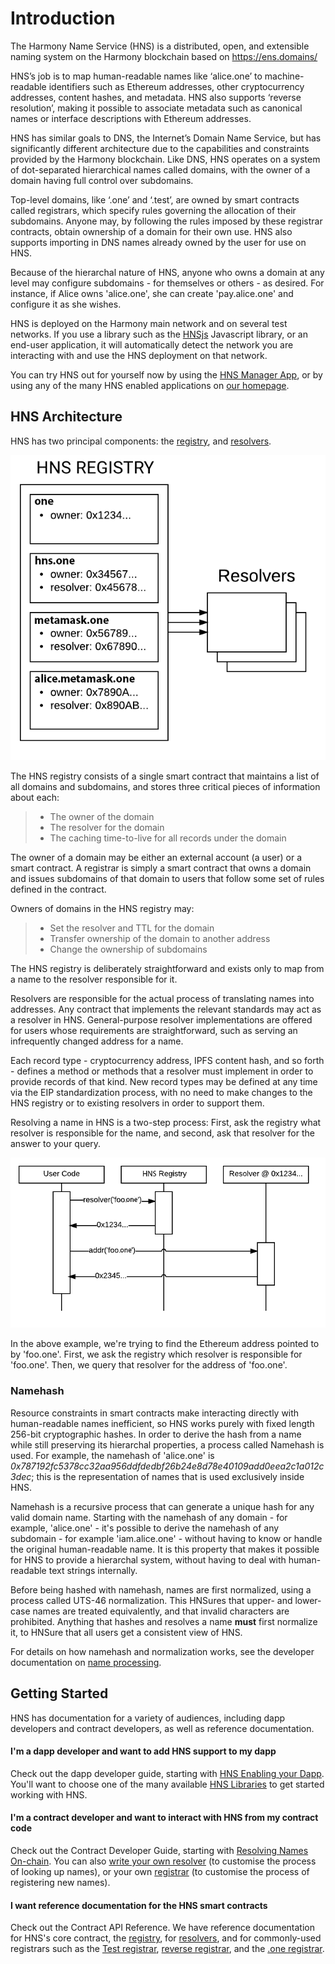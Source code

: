 # Introduction

The Harmony Name Service (HNS) is a distributed, open, and extensible naming system on the Harmony blockchain based on https://ens.domains/

HNS’s job is to map human-readable names like ‘alice.one’ to machine-readable identifiers such as Ethereum addresses, other cryptocurrency addresses, content hashes, and metadata. HNS also supports ‘reverse resolution’, making it possible to associate metadata such as canonical names or interface descriptions with Ethereum addresses.

HNS has similar goals to DNS, the Internet’s Domain Name Service, but has significantly different architecture due to the capabilities and constraints provided by the Harmony blockchain. Like DNS, HNS operates on a system of dot-separated hierarchical names called domains, with the owner of a domain having full control over subdomains.

Top-level domains, like ‘.one’ and ‘.test’, are owned by smart contracts called registrars, which specify rules governing the allocation of their subdomains. Anyone may, by following the rules imposed by these registrar contracts, obtain ownership of a domain for their own use. HNS also supports importing in DNS names already owned by the user for use on HNS.

Because of the hierarchal nature of HNS, anyone who owns a domain at any level may configure subdomains - for themselves or others - as desired. For instance, if Alice owns 'alice.one', she can create 'pay.alice.one' and configure it as she wishes.

HNS is deployed on the Harmony main network and on several test networks. If you use a library such as the [HNSjs](https://www.npmjs.com/package/@ENSdomains/ENSjs) Javascript library, or an end-user application, it will automatically detect the network you are interacting with and use the HNS deployment on that network.

You can try HNS out for yourself now by using the [HNS Manager App](https://hnsdomains.one), or by using any of the many HNS enabled applications on [our homepage](https://HNSdomains.one).

## HNS Architecture

HNS has two principal components: the [registry](contract-api-reference/ENS.md), and [resolvers](contract-api-reference/publicresolver.md).

![](<.gitbook/assets/hns_architecture.png>)

The HNS registry consists of a single smart contract that maintains a list of all domains and subdomains, and stores three critical pieces of information about each:

> * The owner of the domain
> * The resolver for the domain
> * The caching time-to-live for all records under the domain

The owner of a domain may be either an external account (a user) or a smart contract. A registrar is simply a smart contract that owns a domain and issues subdomains of that domain to users that follow some set of rules defined in the contract.

Owners of domains in the HNS registry may:

> * Set the resolver and TTL for the domain
> * Transfer ownership of the domain to another address
> * Change the ownership of subdomains

The HNS registry is deliberately straightforward and exists only to map from a name to the resolver responsible for it.

Resolvers are responsible for the actual process of translating names into addresses. Any contract that implements the relevant standards may act as a resolver in HNS. General-purpose resolver implementations are offered for users whose requirements are straightforward, such as serving an infrequently changed address for a name.

Each record type - cryptocurrency address, IPFS content hash, and so forth - defines a method or methods that a resolver must implement in order to provide records of that kind. New record types may be defined at any time via the EIP standardization process, with no need to make changes to the HNS registry or to existing resolvers in order to support them.

Resolving a name in HNS is a two-step process: First, ask the registry what resolver is responsible for the name, and second, ask that resolver for the answer to your query.

![](<.gitbook/assets/data_flow.png>)

In the above example, we're trying to find the Ethereum address pointed to by 'foo.one'. First, we ask the registry which resolver is responsible for 'foo.one'. Then, we query that resolver for the address of 'foo.one'.

### Namehash

Resource constraints in smart contracts make interacting directly with human-readable names inefficient, so HNS works purely with fixed length 256-bit cryptographic hashes. In order to derive the hash from a name while still preserving its hierarchal properties, a process called Namehash is used. For example, the namehash of 'alice.one' is _0x787192fc5378cc32aa956ddfdedbf26b24e8d78e40109add0eea2c1a012c3dec_; this is the representation of names that is used exclusively inside HNS.

Namehash is a recursive process that can generate a unique hash for any valid domain name. Starting with the namehash of any domain - for example, 'alice.one' - it's possible to derive the namehash of any subdomain - for example 'iam.alice.one' - without having to know or handle the original human-readable name. It is this property that makes it possible for HNS to provide a hierarchal system, without having to deal with human-readable text strings internally.

Before being hashed with namehash, names are first normalized, using a process called UTS-46 normalization. This HNSures that upper- and lower-case names are treated equivalently, and that invalid characters are prohibited. Anything that hashes and resolves a name **must** first normalize it, to HNSure that all users get a consistent view of HNS.

For details on how namehash and normalization works, see the developer documentation on [name processing](contract-api-reference/name-processing.md).

## Getting Started

HNS has documentation for a variety of audiences, including dapp developers and contract developers, as well as reference documentation.

#### I'm a dapp developer and want to add HNS support to my dapp

Check out the dapp developer guide, starting with [HNS Enabling your Dapp](dapp-developer-guide/HNS-enabling-your-dapp.md). You'll want to choose one of the many available [HNS Libraries](dapp-developer-guide/HNS-libraries.md) to get started working with HNS.

#### I'm a contract developer and want to interact with HNS from my contract code

Check out the Contract Developer Guide, starting with [Resolving Names On-chain](contract-developer-guide/resolving-names-on-chain.md). You can also [write your own resolver](contract-developer-guide/writing-a-resolver.md) (to customise the process of looking up names), or your own [registrar](contract-developer-guide/writing-a-registrar.md) (to customise the process of registering new names).

#### I want reference documentation for the HNS smart contracts

Check out the Contract API Reference. We have reference documentation for HNS's core contract, the [registry](contract-api-reference/HNS.md), for [resolvers](contract-api-reference/publicresolver.md), and for commonly-used registrars such as the [Test registrar](contract-api-reference/testregistrar.md), [reverse registrar](contract-api-reference/reverseregistrar.md), and the [.one registrar](contract-api-reference/.one-permanent-registrar/).
